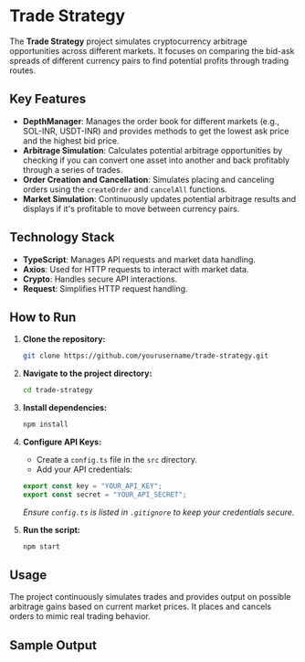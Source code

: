 # Trade Strategy

The **Trade Strategy** project simulates cryptocurrency arbitrage opportunities across different markets. It focuses on comparing the bid-ask spreads of different currency pairs to find potential profits through trading routes.

## **Key Features**

- **DepthManager**: Manages the order book for different markets (e.g., SOL-INR, USDT-INR) and provides methods to get the lowest ask price and the highest bid price.
- **Arbitrage Simulation**: Calculates potential arbitrage opportunities by checking if you can convert one asset into another and back profitably through a series of trades.
- **Order Creation and Cancellation**: Simulates placing and canceling orders using the `createOrder` and `cancelAll` functions.
- **Market Simulation**: Continuously updates potential arbitrage results and displays if it's profitable to move between currency pairs.

## **Technology Stack**

- **TypeScript**: Manages API requests and market data handling.
- **Axios**: Used for HTTP requests to interact with market data.
- **Crypto**: Handles secure API interactions.
- **Request**: Simplifies HTTP request handling.

## **How to Run**

1. **Clone the repository:**

    ```bash
    git clone https://github.com/yourusername/trade-strategy.git
    ```

2. **Navigate to the project directory:**

    ```bash
    cd trade-strategy
    ```

3. **Install dependencies:**

    ```bash
    npm install
    ```

4. **Configure API Keys:**

    - Create a `config.ts` file in the `src` directory.
    - Add your API credentials:

    ```typescript
    export const key = "YOUR_API_KEY";
    export const secret = "YOUR_API_SECRET";
    ```

    *Ensure `config.ts` is listed in `.gitignore` to keep your credentials secure.*

5. **Run the script:**

    ```bash
    npm start
    ```

## **Usage**

The project continuously simulates trades and provides output on possible arbitrage gains based on current market prices. It places and cancels orders to mimic real trading behavior.

## **Sample Output**

